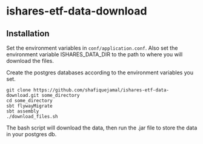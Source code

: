 # ishares-etf-data-download

## Installation

Set the environment variables in `conf/application.conf`. Also set the environment variable ISHARES_DATA_DIR to the path to where you will download the files.

Create the postgres databases according to the environment variables you set.


```
git clone https://github.com/shafiquejamal/ishares-etf-data-download.git some_directory
cd some_directory
sbt flywayMigrate
sbt assembly
./download_files.sh
```

The bash script will download the data, then run the .jar file to store the data in your postgres db.